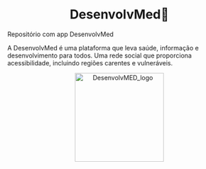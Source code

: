  <h1 align="center">
  DesenvolvMed🚀
</h1>
Repositório com app DesenvolvMed

A DesenvolvMed é uma plataforma que leva saúde, informação e desenvolvimento para todos. Uma rede social que proporciona acessibilidade, incluindo regiões carentes e vulneráveis.

<p align="center">
  <a href="https://media.discordapp.net/attachments/1010252851378913290/1024752819384893460/desenvolvmedlogov2.png?width=364&height=364" target="blank"><img src=""https://media.discordapp.net/attachments/1010252851378913290/1024752819384893460/desenvolvmedlogov2.png?width=364&height=364"" width="200" alt="DesenvolvMED_logo" /></a>
</p>

